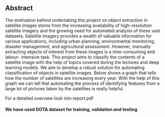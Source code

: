 ## Abstract

The motivation behind undertaking this project on object extraction in satellite images stems
from the increasing availability of high-resolution satellite imagery and the growing need for
automated analysis of these vast datasets. Satellite imagery provides a wealth of valuable
information for various applications, including urban planning, environmental monitoring,
disaster management, and agricultural assessment. However, manually extracting objects of
interest from these images is a time-consuming and labour- intensive task. This project aims
to classify the contents of a satellite image with the help of topics covered during the lectures
and deep learning models. We aim to develop a robust solution for automating classification
of objects in satellite images. Below shows a graph that tells how the number of satellites are
increasing every year. With the help of this graph we can tell that automating the process of
identifying features from a large lot of pictures taken by the satellites is really helpful.

For a detailed overview look into report.pdf
#### We have used DOTA dataset for training, validation and testing
